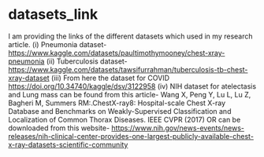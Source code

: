 # datasets_link
I am providing the links of the different datasets which used in my research article.
(i) Pneumonia dataset- https://www.kaggle.com/datasets/paultimothymooney/chest-xray-pneumonia
(ii) Tuberculosis dataset- https://www.kaggle.com/datasets/tawsifurrahman/tuberculosis-tb-chest-xray-dataset
(iii) From here the dataset for COVID https://doi.org/10.34740/kaggle/dsv/3122958
(iv) NIH dataset for atelectasis and Lung mass can be found from this article- Wang X, Peng Y, Lu L, Lu Z, Bagheri M, Summers RM:.ChestX-ray8: Hospital-scale Chest X-ray Database and Benchmarks on Weakly-Supervised Classification and Localization of Common Thorax Diseases. IEEE CVPR (2017)  OR can be downloaded from this website- https://www.nih.gov/news-events/news-releases/nih-clinical-center-provides-one-largest-publicly-available-chest-x-ray-datasets-scientific-community
